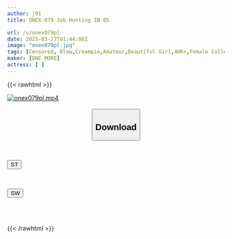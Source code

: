 ```yaml
---
author: j91
title: ONEX-079 Job Hunting IN 05

url: /v/onex079pl
date: 2025-03-27T01:44:00Z
image: "onex079pl.jpg"
tags: [Censored, Blow,Creampie,Amateur,Beautiful Girl,4HR+,Female College Student	]
maker: [ONE MORE]
actress: [ ]
---
```



{{< rawhtml >}}

<div class="video" data-videoid="aGZqOqBlRDU2yD">
    <a href="javascript:;">
        <img src="/v/onex079pl/onex079pl.jpg" width="WIDTH" height="HEIGHT" alt="onex079pl.mp4" loading="lazy">
    </a>
</div>

<script type="text/javascript" src="https://j91.asia/asset/on-demand-st.js"></script>

<br>
  <link rel="stylesheet" href="https://j91.asia/asset/bs5.css">
  
  <center>
  <button class="btn btn-primary" type="button" data-bs-toggle="collapse" data-bs-target=".multi-collapse" aria-expanded="false" aria-controls="multiCollapseExample1 multiCollapseExample2"><h2>Download</h2></button></center>
</p>
<div class="row">
  <div class="col">
    <div class="collapse multi-collapse" id="multiCollapseExample1">
      <div class="card card-body">
	      	      <br>
<div class="buttons">  
<p><a href="/v/onex079pl/st.html" target="_blank"><button class="btn-hover color-3"><i class="fa fa-download"></i> ST</button></a></p></div>
    </div>
  </div>
</div>
  <div class="col">
    <div class="collapse multi-collapse" id="multiCollapseExample2">
      <div class="card card-body">
	      <br>
<div class="buttons">
<p><a href="/v/onex079pl/sw.html" target="_blank"><button class="btn-hover color-2"><i class="fa fa-download"></i> SW</button></a></p></div>
<br><br>
      </div>
    </div>
  </div>
</div>

{{< /rawhtml >}}